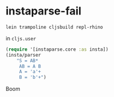 # instaparse-fail

```
lein trampoline cljsbuild repl-rhino
```

in `cljs.user`

``` clojure
(require '[instaparse.core :as insta])
(insta/parser
    "S = AB*
     AB = A B
     A = 'a'+
     B = 'b'+")
```

Boom
